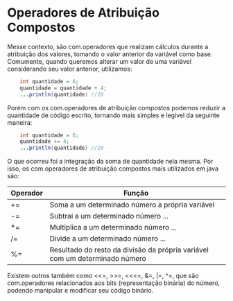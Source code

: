 # Operadores de Atribuição Compostos

Messe contexto, são com.operadores que realizam cálculos durante a atribuição dos valores, tomando o valor anterior da variável como base. Comumente, quando queremos alterar um valor de uma variável considerando seu valor anterior, utilizamos:

```java
    int quantidade = 6;
    quantidade = quantidade + 4;
    ...println(quantidade) //10
```

Porém com os com.operadores de atribuição compostos podemos reduzir a quantidade de código escrito, tornando mais simples e legível da seguinte maneira:

```java
    int quantidade = 6;
    quantidade += 4;
    ...println(quantidade) //10
```

O que ocorreu foi a integração da soma de quantidade nela mesma. Por isso, os com.operadores de atribuição compostos mais utilizados em java são:

| Operador | Função |
| --- | --- |
| += | Soma a um determinado número a própria variável |
| -= | Subtrai a um determinado número ... |
| *= | Multiplica a um determinado número ... |
| /= | Divide a um determinado número ... |
| %= | Resultado do resto da divisão da própria variável com um determinado número |

Existem outros também como <<=, >>=, <<<=, &=, |=, ^=, que são com.operadores relacionados aos bits (representação binária) do número, podendo manipular e modificar seu código binário.
